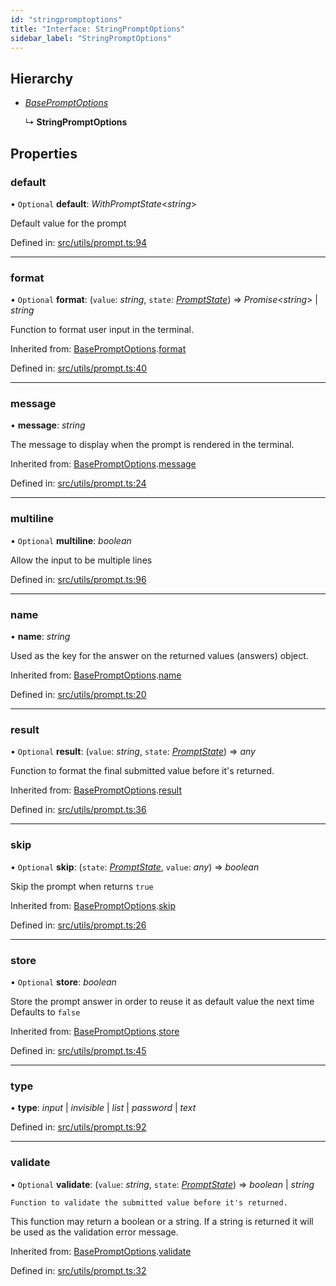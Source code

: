 ```yaml
---
id: "stringpromptoptions"
title: "Interface: StringPromptOptions"
sidebar_label: "StringPromptOptions"
---
```


## Hierarchy

* [*BasePromptOptions*](basepromptoptions.md)

  ↳ **StringPromptOptions**

## Properties

### default

• `Optional` **default**: *WithPromptState*<*string*\>

Default value for the prompt

Defined in: [src/utils/prompt.ts:94](https://github.com/saojs/sao/blob/ddc7421/src/utils/prompt.ts#L94)

___

### format

• `Optional` **format**: (`value`: *string*, `state`: [*PromptState*](promptstate.md)) => *Promise*<*string*\> \| *string*

Function to format user input in the terminal.

Inherited from: [BasePromptOptions](basepromptoptions.md).[format](basepromptoptions.md#format)

Defined in: [src/utils/prompt.ts:40](https://github.com/saojs/sao/blob/ddc7421/src/utils/prompt.ts#L40)

___

### message

• **message**: *string*

The message to display when the prompt is rendered in the terminal.

Inherited from: [BasePromptOptions](basepromptoptions.md).[message](basepromptoptions.md#message)

Defined in: [src/utils/prompt.ts:24](https://github.com/saojs/sao/blob/ddc7421/src/utils/prompt.ts#L24)

___

### multiline

• `Optional` **multiline**: *boolean*

Allow the input to be multiple lines

Defined in: [src/utils/prompt.ts:96](https://github.com/saojs/sao/blob/ddc7421/src/utils/prompt.ts#L96)

___

### name

• **name**: *string*

Used as the key for the answer on the returned values (answers) object.

Inherited from: [BasePromptOptions](basepromptoptions.md).[name](basepromptoptions.md#name)

Defined in: [src/utils/prompt.ts:20](https://github.com/saojs/sao/blob/ddc7421/src/utils/prompt.ts#L20)

___

### result

• `Optional` **result**: (`value`: *string*, `state`: [*PromptState*](promptstate.md)) => *any*

Function to format the final submitted value before it's returned.

Inherited from: [BasePromptOptions](basepromptoptions.md).[result](basepromptoptions.md#result)

Defined in: [src/utils/prompt.ts:36](https://github.com/saojs/sao/blob/ddc7421/src/utils/prompt.ts#L36)

___

### skip

• `Optional` **skip**: (`state`: [*PromptState*](promptstate.md), `value`: *any*) => *boolean*

Skip the prompt when returns `true`

Inherited from: [BasePromptOptions](basepromptoptions.md).[skip](basepromptoptions.md#skip)

Defined in: [src/utils/prompt.ts:26](https://github.com/saojs/sao/blob/ddc7421/src/utils/prompt.ts#L26)

___

### store

• `Optional` **store**: *boolean*

Store the prompt answer in order to reuse it as default value the next time
Defaults to `false`

Inherited from: [BasePromptOptions](basepromptoptions.md).[store](basepromptoptions.md#store)

Defined in: [src/utils/prompt.ts:45](https://github.com/saojs/sao/blob/ddc7421/src/utils/prompt.ts#L45)

___

### type

• **type**: *input* \| *invisible* \| *list* \| *password* \| *text*

Defined in: [src/utils/prompt.ts:92](https://github.com/saojs/sao/blob/ddc7421/src/utils/prompt.ts#L92)

___

### validate

• `Optional` **validate**: (`value`: *string*, `state`: [*PromptState*](promptstate.md)) => *boolean* \| *string*

	Function to validate the submitted value before it's returned.
 This function may return a boolean or a string.
 If a string is returned it will be used as the validation error message.

Inherited from: [BasePromptOptions](basepromptoptions.md).[validate](basepromptoptions.md#validate)

Defined in: [src/utils/prompt.ts:32](https://github.com/saojs/sao/blob/ddc7421/src/utils/prompt.ts#L32)
